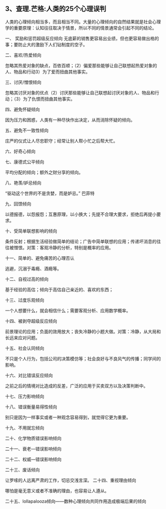 ## 3、查理.芒格:人类的25个心理误判

人类的心理倾向相当多，而且相当不同。大量的心理倾向的自然结果就是社会心理学的重要原理：认知往往取决于情景，所以不同的情景通常会引起不同的结论。

一、  奖励和惩罚超级反应倾向
无底薪的销售更容易出业绩，但也更容易做出格的事；要防止大的激励下人们钻制度的空子。

二、喜欢/热爱倾向

忽略其热爱对象的缺点，百依百顺；（2）偏爱那些能够让自己联想起热爱对象的人、物品和行动3）为了爱而扭曲其他事实。

三、讨厌/憎恨倾向

 忽略其讨厌对象的优点（2）讨厌那些能够让自己联想起讨厌对象的人、物品和行动；（3）为了仇恨而扭曲其他事实。

四、避免怀疑倾向

因为压力和困惑，人类有一种尽快作出决定，从而消除怀疑的倾向。

五、避免不一致性倾向

庄严的仪式让人尽忠职守；经常让别人帮小忙之后帮大忙。

六、好奇心倾向

七、康德式公平倾向

平均分配的倾向；额外之财分享的倾向。

八、艳羡/妒忌倾向

“驱动这个世界的不是贪婪，而是妒忌。” 巴菲特

九、回馈倾向

以德报德，以怨报怨；互惠原理，以小换大；先提不合理大要求，拒绝后再提小要求。

十、受简单联想影响的倾向

条件反射；根据生活经验做简单的结论；广告中简单联想的应用；传递坏消息的往往被憎恨。对策：客观冷静的分析，特别是概率的应用。

十一、简单的、避免痛苦的心理否认

逃避，沉溺于毒瘾、酒瘾等。

十二、自视过高的倾向

基于经验的高估；倾向于高估自己亲近的、喜欢的东西；

十三、过度乐观倾向

一个人想要什么，就会相信什么；需要客观分析、应用数学概率。

十四、被剥夺超级反应倾向

前景理论的应用；负面的效用放大；丧失冷静的小题大做。对策：冷静，从大局和长远来应对问题。

 十五、社会认同倾向

不只是个人行为，包括公司的决策模仿等；社会良好与不良风气的传播；同学间的影响。

  十六、对比错误反应倾向

之前之后的情境对比造成的反差，广泛的应用于买卖双方以及决策判断中。

  十七、压力影响倾向

  十八、错误衡量易得性倾向

 别只是因为一样事实或者一种观念容易得到，就觉得它更为重要。

十九、不用就忘倾向

二十、化学物质错误影响倾向

二十一、衰老—错误影响倾向

二十二、权威—错误影响倾向

二十三、废话倾向

让罗嗦的人远离严肃的工作，切忌交浅言深。
二十四、重视理由倾向

哪怕是毫无意义或者不准确的理由，也容易让人遵从。

  二十五、lollapalooza倾向——数种心理倾向共同作用造成极端后果的倾向